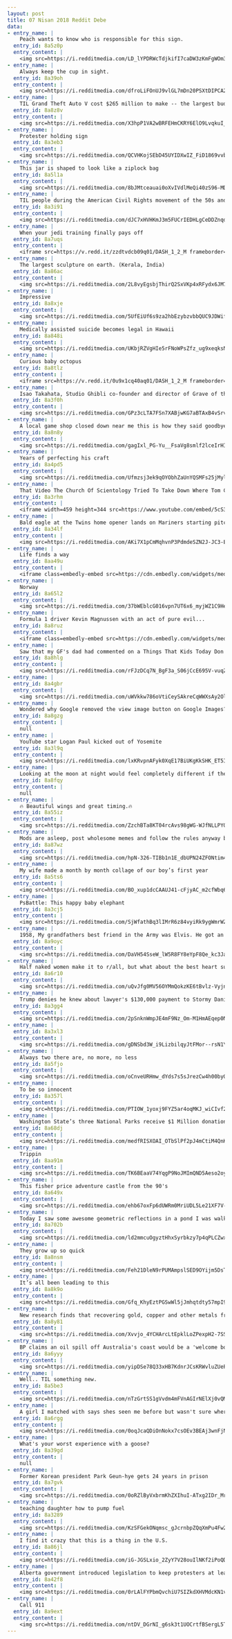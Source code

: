 ```yaml
---
layout: post
title: 07 Nisan 2018 Reddit Debe
data:
- entry_name: |
    Peach wants to know who is responsible for this sign.
  entry_id: 8a5z0p
  entry_content: |
    <img src=https://i.redditmedia.com/LD_lYPDRWcTdjkifI7caDW3zKmFgWOm3CKayA_mI69c.jpg?s=f5f647779390cf6498095291b6cdb3f1 frameborder=0>
- entry_name: |
    Always keep the cup in sight.
  entry_id: 8a39oh
  entry_content: |
    <img src=https://i.redditmedia.com/dfroLiFOnUJ9vlGL7mDn20PSXtDIPCA2Cgqnsb4MyPY.gif?fm=jpg&s=e5b62cfd316c84e37ff0140cb6a59c43 frameborder=0>
- entry_name: |
    TIL Grand Theft Auto V cost $265 million to make -- the largest budget of any video game at that time -- but turned around and made $1 billion in its first 72 hours
  entry_id: 8a8z8v
  entry_content: |
    <img src=https://i.redditmedia.com/X3hpP1VA2wBRFEHmCKRY6ElO9LvqkuI_8EoKkaf9MY0.jpg?s=cbd4ce2869f4f28e80fa5a251ca98782 frameborder=0>
- entry_name: |
    Protester holding sign
  entry_id: 8a3eb3
  entry_content: |
    <img src=https://i.redditmedia.com/QCVHKojSEbD45UYIDXwIZ_FiD1869vvbJB6uDif2ehg.png?s=33cb990cd854e27beb2967ee49f9c2a0 frameborder=0>
- entry_name: |
    This jar is shaped to look like a ziplock bag
  entry_id: 8a5l1a
  entry_content: |
    <img src=https://i.redditmedia.com/8bJMtceauai0oXvIVdlMeQi40zS96-MDkfo9Jlil7as.jpg?s=dc8be7bef1be3cf77747ee837689093b frameborder=0>
- entry_name: |
    TIL people during the American Civil Rights movement of the 50s and 60s were encouraged to march in their finest clothes so as to reframe the very idea of what a disrupter looked like.
  entry_id: 8a3i91
  entry_content: |
    <img src=https://i.redditmedia.com/dJC7xHVHKmJ3m5FUCrIEDHLgCeDDZnqdV20V9Y0TA6Q.jpg?s=4829fc6b12083493e1a316681e21dda6 frameborder=0>
- entry_name: |
    When your jedi training finally pays off
  entry_id: 8a7uqs
  entry_content: |
    <iframe src=https://v.redd.it/zzdtvdcb09q01/DASH_1_2_M frameborder=0></iframe>
- entry_name: |
    The largest sculpture on earth. (Kerala, India)
  entry_id: 8a86ac
  entry_content: |
    <img src=https://i.redditmedia.com/2L8vyEgsbjThirQ2SxVKp4xRFydx6JM7FjIXcxW0V7Q.jpg?s=d4002bf2f7481384f84cc3469fa8fee3 frameborder=0>
- entry_name: |
    Impressive
  entry_id: 8a8xje
  entry_content: |
    <img src=https://i.redditmedia.com/5UfEiUf6s9za2hbEzybzvbbQUC9JDWifAIKw-lNaTok.jpg?s=45bac536aa556ce1cfe20d3638c374aa frameborder=0>
- entry_name: |
    Medically assisted suicide becomes legal in Hawaii
  entry_id: 8a848i
  entry_content: |
    <img src=https://i.redditmedia.com/UKbjRZVgHIe5rFNoWPsZfz_ug9xeqksNdY-m6lReW2c.jpg?s=e0dcbd404ab495c28320e5ce9b4a126d frameborder=0>
- entry_name: |
    Curious baby octopus
  entry_id: 8a8tlz
  entry_content: |
    <iframe src=https://v.redd.it/0u9x1cq40aq01/DASH_1_2_M frameborder=0></iframe>
- entry_name: |
    Isao Takahata, Studio Ghibli co-founder and director of Grave of the Fireflies, Only Yesterday, Pom Poko, and The Tale of the Princess Kaguya has died. (Japanese Article)
  entry_id: 8a3f0h
  entry_content: |
    <img src=https://i.redditmedia.com/GPz3cLTA7FSn7XABjwKG7aBTAxB4vSrvwuVBCDVAA3c.jpg?s=91a75211ef16f74853d105c3df5a0717 frameborder=0>
- entry_name: |
    A local game shop closed down near me this is how they said goodbye
  entry_id: 8a8n8y
  entry_content: |
    <img src=https://i.redditmedia.com/gagIxl_PG-Yu__FsaVg8smlf2lceIrHIafcfMhwsFkI.jpg?s=b8922cfc4b33748c931b73b05bb5200f frameborder=0>
- entry_name: |
    Years of perfecting his craft
  entry_id: 8a4pd5
  entry_content: |
    <img src=https://i.redditmedia.com/Ufmzsj3ek9qOYObhZaUnYQSMFs25jMylk9cACusHomU.png?s=7d17218fd54579044750743de33b7cbc frameborder=0>
- entry_name: |
    That Video The Church Of Scientology Tried To Take Down Where Tom Cruise Salutes The Portrait Of Its Dead Founder
  entry_id: 8a3rhm
  entry_content: |
    <iframe width=459 height=344 src=https://www.youtube.com/embed/5cS3BFiGwgE?feature=oembed&enablejsapi=1&enablejsapi=1&enablejsapi=1 frameborder=0 allow=autoplay; encrypted-media allowfullscreen></iframe>
- entry_name: |
    Bald eagle at the Twins home opener lands on Mariners starting pitcher James Paxtons shoulder
  entry_id: 8a34lf
  entry_content: |
    <img src=https://i.redditmedia.com/AKi7X1pCmMqhvnP3PdmdeSZN2J-JC3-EU2pau73FYgc.gif?fm=jpg&s=e11b9890135e0a9004534481131655ad frameborder=0>
- entry_name: |
    Life finds a way
  entry_id: 8aa49u
  entry_content: |
    <iframe class=embedly-embed src=https://cdn.embedly.com/widgets/media.html?src=https%3A%2F%2Fgfycat.com%2Fifr%2FGargantuanRegalAsiaticlesserfreshwaterclam&url=https%3A%2F%2Fgfycat.com%2FGargantuanRegalAsiaticlesserfreshwaterclam&image=https%3A%2F%2Fthumbs.gfycat.com%2FGargantuanRegalAsiaticlesserfreshwaterclam-size_restricted.gif&key=522baf40bd3911e08d854040d3dc5c07&type=text%2Fhtml&schema=gfycat width=230 height=400 scrolling=no frameborder=0 allowfullscreen></iframe>
- entry_name: |
    Norway
  entry_id: 8a65l2
  entry_content: |
    <img src=https://i.redditmedia.com/37bWEblcG016vpn7UT6x6_myjWZ1C9He7yyOsNvUtu8.jpg?s=4dae816b3d353b2983f715c92cf6b28b frameborder=0>
- entry_name: |
    Formula 1 driver Kevin Magnussen with an act of pure evil...
  entry_id: 8a8ruz
  entry_content: |
    <iframe class=embedly-embed src=https://cdn.embedly.com/widgets/media.html?src=https%3A%2F%2Fgfycat.com%2Fifr%2FNervousInfiniteArcticseal&url=https%3A%2F%2Fgfycat.com%2FNervousInfiniteArcticseal&image=https%3A%2F%2Fthumbs.gfycat.com%2FNervousInfiniteArcticseal-size_restricted.gif&key=522baf40bd3911e08d854040d3dc5c07&type=text%2Fhtml&schema=gfycat width=600 height=338 scrolling=no frameborder=0 allowfullscreen></iframe>
- entry_name: |
    Saw that my GF's dad had commented on a Things That Kids Today Don't Understand post on Facebook and I feared the worst...
  entry_id: 8a8hlg
  entry_content: |
    <img src=https://i.redditmedia.com/rFJzDCq7N_BgF3a_S06jCcE695V-vuqZOpr6-hCU35E.jpg?s=047050366a4df17d55572287cf1cbafd frameborder=0>
- entry_name: |
  entry_id: 8a4gbr
  entry_content: |
    <img src=https://i.redditmedia.com/uWVkkw786oVtiCeySAkreCqWWXsAy2Ol77ICfZ4vD-Q.png?s=5aa9965b45438b1eb4095f38b3c34a7d frameborder=0>
- entry_name: |
    Wondered why Google removed the view image button on Google Images?
  entry_id: 8a8gzg
  entry_content: |
    null
- entry_name: |
    YouTube star Logan Paul kicked out of Yosemite
  entry_id: 8a3l9q
  entry_content: |
    <img src=https://i.redditmedia.com/lxKRvpnAFyk0XqE17BiUKgKkSHK_ET5IYHiScguJ7jc.jpg?s=e508100b05577158634e30ff73db4879 frameborder=0>
- entry_name: |
    Looking at the moon at night would feel completely different if the Apollo 11 crew couldn't return home
  entry_id: 8a8fqy
  entry_content: |
    null
- entry_name: |
    🔥 Beautiful wings and great timing.🔥
  entry_id: 8a55iz
  entry_content: |
    <img src=https://i.redditmedia.com/ZzchBTa8KT04rcAvs98gWG-WJfNLLPYQRilFXgw2rr0.jpg?s=8a8941bf942e009e3ed6ed894f0bc766 frameborder=0>
- entry_name: |
    Mods are asleep, post wholesome memes and follow the rules anyway because we shouldn’t make life harder for them.
  entry_id: 8a87wz
  entry_content: |
    <img src=https://i.redditmedia.com/hpN-326-TIBb1n1E_dbUPN24ZFONtim4aDePBiHjqyg.jpg?s=3c2f81de0611e5a319e5a390e571ac08 frameborder=0>
- entry_name: |
    My wife made a month by month collage of our boy’s first year
  entry_id: 8a5ts6
  entry_content: |
    <img src=https://i.redditmedia.com/BO_xup1dcCAAUJ41-cFjyAC_m2cfWbq6sbFRVhZKl4k.jpg?s=c9eb570129bbe7cbaf156bdd62b4f688 frameborder=0>
- entry_name: |
    PsBattle: This happy baby elephant
  entry_id: 8a3cj5
  entry_content: |
    <img src=https://i.redditmedia.com/SjWfathBq3lIMrR6z84vyiRk9ygWmrWZsS3R8QmPAU8.jpg?s=53cef4ad9d5a7efd6bc2d79952a5ebf1 frameborder=0>
- entry_name: |
    1958, My grandfathers best friend in the Army was Elvis. He got an iPhone just so he could show EVERYONE this picture.
  entry_id: 8a9oyc
  entry_content: |
    <img src=https://i.redditmedia.com/DaVH54SseW_lW5R8FY8eYpF8Qe_kc3JaKgzOQvfYTrM.jpg?s=e4ffd546c412c9a7e2eb3653ff679f74 frameborder=0>
- entry_name: |
    Half naked women make it to r/all, but what about the best heart surgeon in Japan?
  entry_id: 8a6r10
  entry_content: |
    <img src=https://i.redditmedia.com/uQvJfg0MV56OYMmQokzKE6tBvlz-VyjnWe-jmTwhaKc.gif?fm=jpg&s=0def1d86a52a15805749617abafe1295 frameborder=0>
- entry_name: |
    Trump denies he knew about lawyer's $130,000 payment to Stormy Daniels
  entry_id: 8a3gg4
  entry_content: |
    <img src=https://i.redditmedia.com/2pSnknWmpJE4mF9Nz_Om-M1HmAEqep0N35iyuESDP1c.jpg?s=c03c0e75c8c418076152b0aff4c5ef86 frameborder=0>
- entry_name: |
  entry_id: 8a3xl3
  entry_content: |
    <img src=https://i.redditmedia.com/gDNSbd3W_i9LizbilqyJtFMor--rsN1YmRcVtSZXe-g.jpg?s=21a62610f47b52b8103e892c9f8243fa frameborder=0>
- entry_name: |
    Always two there are, no more, no less
  entry_id: 8a5fjo
  entry_content: |
    <img src=https://i.redditmedia.com/oCnveURHmw_dYds7s5sJrezCw4h00byOy2HGAalOSPw.jpg?s=b969c639ad43ceead84fcc8dc48427ba frameborder=0>
- entry_name: |
    To be so innocent
  entry_id: 8a357l
  entry_content: |
    <img src=https://i.redditmedia.com/PTIOW_1yoxj9FYZ5ar4oqMKJ_wiCIvf2sbNPWUeMh_o.jpg?s=c043327dc874273ae525f61a381fac51 frameborder=0>
- entry_name: |
    Washington State’s three National Parks receive $1 Million donation from woman who loved the outdoors.
  entry_id: 8a68dj
  entry_content: |
    <img src=https://i.redditmedia.com/medfRISXOAI_OTbSlPf2pJ4mCtiM4QnKWWULzTT--zQ.jpg?s=29779ec7f7bfaba3c22080cd513712a8 frameborder=0>
- entry_name: |
    Trippin
  entry_id: 8aa91m
  entry_content: |
    <img src=https://i.redditmedia.com/TK6BEaaV74YqgP9NoJMImQND5Aeso2oy08aPSAeYL2k.jpg?s=ae16a298f55d6454d3f88e230f922b3f frameborder=0>
- entry_name: |
    This fisher price adventure castle from the 90's
  entry_id: 8a649x
  entry_content: |
    <img src=https://i.redditmedia.com/ehb67oxFp6dUWRm0MriUDL5Le21XF7V-EQlUTACUXbU.jpg?s=4b116a6862d6f884df88e1e61e720157 frameborder=0>
- entry_name: |
    Today I saw some awesome geometric reflections in a pond I was walking by
  entry_id: 8a702b
  entry_content: |
    <img src=https://i.redditmedia.com/ld2mmcuOgyztHhxSyrbkzy7p4qPLCZwxPliQD9xzueA.jpg?s=77087b0e30f737b687789ff70ace706a frameborder=0>
- entry_name: |
    They grow up so quick
  entry_id: 8a8nsm
  entry_content: |
    <img src=https://i.redditmedia.com/Feh21DleN9rPUMAmpslSED9OYijm5DsTa1Q44ptnT80.jpg?s=bee7fca9240875a7ac8b8f20dc53fa3e frameborder=0>
- entry_name: |
    It’s all been leading to this
  entry_id: 8a8k9o
  entry_content: |
    <img src=https://i.redditmedia.com/Gfq_KhyEztPGSwWl5jJmhqtdty57mpI9lobqaPfmKDc.jpg?s=7eee82f3802a62ceccb65e8ee4331b76 frameborder=0>
- entry_name: |
    New research finds that recovering gold, copper and other metals from e-waste is cheaper than obtaining these metals from mines. The researchers conclude that with these offsets, it costs 13 times more to obtain these metals from ore than from urban mining.
  entry_id: 8a8y81
  entry_content: |
    <img src=https://i.redditmedia.com/Xvvjo_4YCHArcLtEpklLoZPexpH2-7SS-FHk4aGJmBY.jpg?s=f3b1983950c3c60c47d04af353c484cc frameborder=0>
- entry_name: |
    BP claims an oil spill off Australia's coast would be a 'welcome boost' to local economies
  entry_id: 8a6yyy
  entry_content: |
    <img src=https://i.redditmedia.com/yipDSe78Q33xHB7KdnrJCsKRWvluZUeP1U4RNdw-yDo.jpg?s=397b124231baea1d057cf09f2eb2e546 frameborder=0>
- entry_name: |
    Well.. TIL something new.
  entry_id: 8a5be3
  entry_content: |
    <img src=https://i.redditmedia.com/nTzGrtSS1gVvdm4mFVnAGIrNElXj0vQM_JxJfwIXsAU.jpg?s=fbd4c8b9dd267beebb283f828f3a311e frameborder=0>
- entry_name: |
    A girl I matched with says shes seen me before but wasn't sure where from. We try to figure it out.
  entry_id: 8a6rgg
  entry_content: |
    <img src=https://i.redditmedia.com/0oqJcaQDiOnNokx7csOEv3BEAj3wnFjNy6dtGMoe-k4.jpg?s=da83ba7dc6a1e642f78189f5038939cf frameborder=0>
- entry_name: |
    What's your worst experience with a goose?
  entry_id: 8a39gd
  entry_content: |
    null
- entry_name: |
    Former Korean president Park Geun-hye gets 24 years in prison
  entry_id: 8a7gvk
  entry_content: |
    <img src=https://i.redditmedia.com/0oRZlByVxbrmKhZXIhuI-ATxg2IDr_MrZUE8kxykPok.jpg?s=6b4d4052880ea0730fbca1ce78d281d6 frameborder=0>
- entry_name: |
    teaching daughter how to pump fuel
  entry_id: 8a3289
  entry_content: |
    <img src=https://i.redditmedia.com/KzSFGekONqmsc_gJcrnbpZQqXmPu4Fw2-iBMl8Vp5ZM.gif?fm=jpg&s=080b949e7245d15218b6cf43f733f961 frameborder=0>
- entry_name: |
    I find it crazy that this is a thing in the U.S.
  entry_id: 8a86jl
  entry_content: |
    <img src=https://i.redditmedia.com/iG-JGSLxio_2ZyY7V28ouIlNKf2iPoQD_NpwNIsq0C4.jpg?s=78656d8c0d6291cc0e851320765be186 frameborder=0>
- entry_name: |
    Alberta government introduced legislation to keep protesters at least 50 metres away from abortion clinics and make it illegal for demonstrators to video or take pictures of people entering or leaving building. Intimidation of patients at province’s clinics is on rise, Health Minister Hoffman said.
  entry_id: 8a42f8
  entry_content: |
    <img src=https://i.redditmedia.com/0rLAlFYPbmQvchiU7SIZkdXHVMdcKN1vY0D9ALHoCJg.jpg?s=3978b23aec676b9524a595259708efbc frameborder=0>
- entry_name: |
    Call 911
  entry_id: 8a9ext
  entry_content: |
    <img src=https://i.redditmedia.com/ntDV_DGrNI_g6sk3t1UOCrtfBSergL5T28QHCm-c5GQ.png?s=90dcbcc65e4c4d78449b54bdb88699f2 frameborder=0>
---
```

